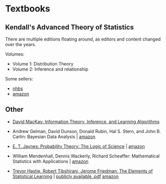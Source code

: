 # Textbooks



## Kendall's Advanced Theory of Statistics

There are multiple editions floating around, as editors and content changed over the years.

Volumes:
- Volume 1: Distribution Theory
- Volume 2: Inference and relationship

Some sellers:
- [nhbs](https://www.nhbs.com/kendalls-advanced-theory-of-statistics-3-volume-set-book)
- [amazon](https://www.amazon.co.uk/Kendalls-Advanced-Theory-Statistics-Distribution/dp/0470665300)

## Other


- [David MacKay: Information Theory, Inference, and Learning Algorithms](http://www.inference.org.uk/itprnn/)
- Andrew Gelman, David Dunson, Donald Rubin, Hal S. Stern, and John B. Carlin: Bayesian Data Analysis | [amazon](https://www.amazon.co.uk/Bayesian-Analysis-Chapman-Statistical-Science/dp/1439840954/ref=dp_ob_title_bk)

- [E. T. Jaynes: Probability Theory: The Logic of Science](https://doi.org/10.1017/CBO9780511790423) | [amazon](https://www.amazon.co.uk/Probability-Theory-Principles-Elementary-Applications/dp/0521592712)

- William Mendenhall, Dennis Wackerly, Richard Scheaffer:  Mathematical Statistics with Applications | [amazon](https://www.amazon.co.uk/Mathematical-Statistics-Applications-International-Mendenhall/dp/0495385085/ref=tmm_pap_swatch_0?_encoding=UTF8&qid=&sr=)

-  [Trevor Hastie, Robert Tibshirani, Jerome Friedman: The Elements of Statistical Learning](dx.doi.org/10.1007/978-0-387-84858-7) |
   [publicly available .pdf](https://web.stanford.edu/~hastie/Papers/ESLII.pdf) [amazon](Statistics)


   

